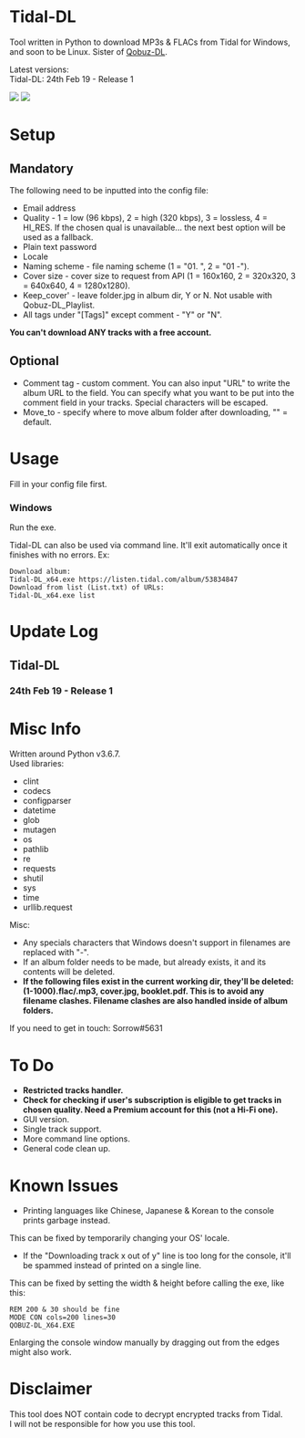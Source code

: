 # Tidal-DL
Tool written in Python to download MP3s & FLACs from Tidal for Windows, and soon to be Linux.
Sister of [Qobuz-DL](https://github.com/Sorrow446/Qobuz-DL).

Latest versions:    
Tidal-DL: 24th Feb 19 - Release 1

![](https://thoas.feralhosting.com/sorrow/Tidal-DL/b1.jpg)
![](https://thoas.feralhosting.com/sorrow/Tidal-DL/b2.jpg)

# Setup
## Mandatory ##
The following need to be inputted into the config file:
- Email address
- Quality - 1 = low (96 kbps), 2 = high (320 kbps), 3 = lossless, 4 = HI_RES. If the chosen qual is unavailable...
the next best option will be used as a fallback.
- Plain text password
- Locale
- Naming scheme - file naming scheme (1 = "01. ", 2 = "01 -").
- Cover size - cover size to request from API (1 = 160x160, 2 = 320x320, 3 = 640x640, 4 = 1280x1280).
- Keep_cover' - leave folder.jpg in album dir, Y or N. Not usable with Qobuz-DL_Playlist.
- All tags under "[Tags]" except comment - "Y" or "N".

**You can't download ANY tracks with a free account.**
## Optional ##
- Comment tag - custom comment. You can also input "URL" to write the album URL to the field. 
You can specify what you want to be put into the comment field in your tracks. Special characters will be escaped.
- Move_to - specify where to move album folder after downloading, "" = default.

# Usage
Fill in your config file first.
### Windows ###
Run the exe.

Tidal-DL can also be used via command line. It'll exit automatically once it finishes with no errors.
Ex:
```
Download album:
Tidal-DL_x64.exe https://listen.tidal.com/album/53834847
Download from list (List.txt) of URLs: 
Tidal-DL_x64.exe list
```

# Update Log
## Tidal-DL ##
### 24th Feb 19 - Release 1 ###

# Misc Info
Written around Python v3.6.7.  
Used libraries:
- clint
- codecs
- configparser
- datetime
- glob
- mutagen
- os
- pathlib
- re
- requests
- shutil
- sys
- time
- urllib.request

Misc:
- Any specials characters that Windows doesn't support in filenames are replaced with "-".  
- If an album folder needs to be made, but already exists, it and its contents will be deleted.  
- **If the following files exist in the current working dir, they'll be deleted: (1-1000).flac/.mp3, cover.jpg, booklet.pdf. This is to avoid any filename clashes. Filename clashes are also handled inside of album folders.**

If you need to get in touch: Sorrow#5631

# To Do
- **Restricted tracks handler.**
- **Check for checking if user's subscription is eligible to get tracks in chosen quality. Need a Premium account for this (not a Hi-Fi one).**
- GUI version.
- Single track support.
- More command line options.
- General code clean up.

# Known Issues
- Printing languages like Chinese, Japanese & Korean to the console prints garbage instead.

This can be fixed by temporarily changing your OS' locale.
- If the "Downloading track x out of y" line is too long for the console, it'll be spammed instead of printed on a single line.

This can be fixed by setting the width & height before calling the exe, like this:
```
REM 200 & 30 should be fine
MODE CON cols=200 lines=30
QOBUZ-DL_X64.EXE
```
Enlarging the console window manually by dragging out from the edges might also work.

# Disclaimer
This tool does NOT contain code to decrypt encrypted tracks from Tidal.   
I will not be responsible for how you use this tool.
